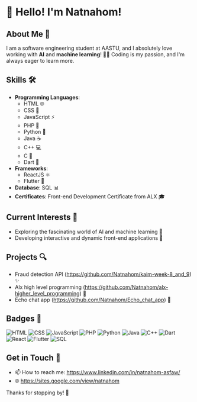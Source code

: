 # 👋 Hello! I'm Natnahom!

## About Me 🌟
I am a software engineering student at AASTU, and I absolutely love working with **AI** and **machine learning**! 🤖💡 Coding is my passion, and I'm always eager to learn more.

## Skills 🛠️
- **Programming Languages**: 
  - HTML 🌐
  - CSS 🎨
  - JavaScript ⚡
  - PHP 🐘
  - Python 🐍
  - Java ☕
  - C++ 💻
  - C 🔧
  - Dart 🥭
- **Frameworks**:
  - ReactJS ⚛️
  - Flutter 🦄
- **Database**: SQL 📊
- **Certificates**: Front-end Development Certificate from ALX 🎓

## Current Interests 🚀
- Exploring the fascinating world of AI and machine learning 🤖
- Developing interactive and dynamic front-end applications 🌈

## Projects 🔍
- Fraud detection API (https://github.com/Natnahom/kaim-week-8_and_9) ✨
- Alx high level programming (https://github.com/Natnahom/alx-higher_level_programming) 🌟
- Echo chat app (https://github.com/Natnahom/Echo_chat_app) 🌟

## Badges 🏅
![HTML](https://img.shields.io/badge/HTML5-E34F26?style=flat-square&logo=html5&logoColor=white)
![CSS](https://img.shields.io/badge/CSS3-1572B6?style=flat-square&logo=css3&logoColor=white)
![JavaScript](https://img.shields.io/badge/JavaScript-F7DF1E?style=flat-square&logo=javascript&logoColor=black)
![PHP](https://img.shields.io/badge/PHP-777BB4?style=flat-square&logo=php&logoColor=white)
![Python](https://img.shields.io/badge/Python-3776AB?style=flat-square&logo=python&logoColor=white)
![Java](https://img.shields.io/badge/Java-007396?style=flat-square&logo=java&logoColor=white)
![C++](https://img.shields.io/badge/C%2B%2B-00599C?style=flat-square&logo=c%2B%2B&logoColor=white)
![Dart](https://img.shields.io/badge/Dart-00BFFF?style=flat-square&logo=dart&logoColor=white)
![React](https://img.shields.io/badge/React-61DAFB?style=flat-square&logo=react&logoColor=black)
![Flutter](https://img.shields.io/badge/Flutter-02569B?style=flat-square&logo=flutter&logoColor=white)
![SQL](https://img.shields.io/badge/SQL-4479A1?style=flat-square&logo=postgresql&logoColor=white)

## Get in Touch 💬
- 📫 How to reach me: https://www.linkedin.com/in/natnahom-asfaw/
- 🌐 https://sites.google.com/view/natnahom

Thanks for stopping by! 🎉
